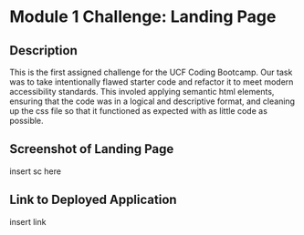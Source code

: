 # Module 1 Challenge: Landing Page

## Description

This is the first assigned challenge for the UCF Coding Bootcamp. Our task was to take intentionally flawed starter code and refactor it to meet modern accessibility standards. This involed applying semantic html elements, ensuring that the code was in a logical and descriptive format, and cleaning up the css file so that it functioned as expected with as little code as possible.

## Screenshot of Landing Page

insert sc here

## Link to Deployed Application

insert link

